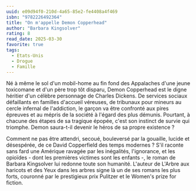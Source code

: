```yaml
---
uuid: e09d94f0-210d-4a65-85e2-fe4408a4f469
isbn: "9782226492364"
title: "On m'appelle Demon Copperhead"
author: "Barbara Kingsolver"
rating: 8
read_date: 2025-03-30
favorite: true
tags:
  - Etats-Unis
  - Drogue
  - Famille
---
```


Né à même le sol d'un mobil-home au fin fond des Appalaches d'une jeune toxicomane et d'un père trop tôt disparu, Demon Copperhead est le digne héritier d'un célèbre personnage de Charles Dickens. De services sociaux défaillants en familles d'accueil véreuses, de tribunaux pour mineurs au cercle infernal de l'addiction, le garçon va être confronté aux pires épreuves et au mépris de la société à l'égard des plus démunis. Pourtant, à chacune des étapes de sa tragique épopée, c'est son instinct de survie qui triomphe. Demon saura-t-il devenir le héros de sa propre existence ?

Comment ne pas être attendri, secoué, bouleversé par la gouaille, lucide et désespérée, de ce David Copperfield des temps modernes ? S'il raconte sans fard une Amérique ravagée par les inégalités, l'ignorance, et les opioïdes - dont les premières victimes sont les enfants -, le roman de Barbara Kingsolver lui redonne toute son humanité. L'auteur de L'Arbre aux haricots et des Yeux dans les arbres signe là un de ses romans les plus forts, couronné par le prestigieux prix Pulitzer et le Women's prize for fiction.
